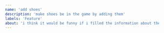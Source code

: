 ```yaml
---
name: 'add shoes' 
description: 'make shoes be in the game by adding them'
labels: 'Feature'
about: 'i think it would be funny if i filled the information about the issue in here'
---
```



